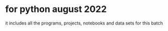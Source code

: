 # for python august 2022

it includes all the programs, projects, notebooks and data sets for this batch
